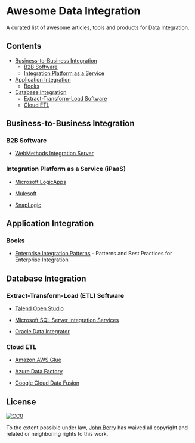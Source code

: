 # Awesome Data Integration
A curated list of awesome articles, tools and products for Data Integration. 

## Contents

- [Business-to-Business Integration](#Business-to-Business-Integration)
	- [B2B Software](#B2B-Software)
	- [Integration Platform as a Service](#Integration-Platform-as-a-Service-(PaaS))
- [Application Integration](#Application-Integration)
	- [Books](#books)
- [Database Integration](#Database-Integration)
	- [Extract-Transform-Load Software](#Extract-Transform-Load-(ETL)-Software)
	- [Cloud ETL](#Cloud-ETL)

## Business-to-Business Integration

### B2B Software

- [WebMethods Integration Server](https://www.softwareag.com/en_corporate/platform/integration-apis/webmethods-integration.html)

### Integration Platform as a Service (iPaaS)

- [Microsoft LogicApps](https://azure.microsoft.com/en-us/services/logic-apps/)

- [Mulesoft](https://www.mulesoft.com/)

- [SnapLogic](https://www.snaplogic.com/)

## Application Integration

### Books

- [Enterprise Integration Patterns](https://www.enterpriseintegrationpatterns.com/) - Patterns and Best Practices for Enterprise Integration

## Database Integration

### Extract-Transform-Load (ETL) Software

- [Talend Open Studio](https://www.talend.com/products/talend-open-studio/)

- [Microsoft SQL Server Integration Services](https://docs.microsoft.com/en-us/sql/integration-services/sql-server-integration-services?view=sql-server-ver15)

- [Oracle Data Integrator](https://www.oracle.com/integration/data-integrator-enterprise-edition/)

### Cloud ETL

- [Amazon AWS Glue](https://aws.amazon.com/glue/)

- [Azure Data Factory](https://azure.microsoft.com/en-us/services/data-factory/)

- [Google Cloud Data Fusion](https://cloud.google.com/data-fusion)

## License

[![CC0](http://mirrors.creativecommons.org/presskit/buttons/88x31/svg/cc-zero.svg)](https://creativecommons.org/publicdomain/zero/1.0/)

To the extent possible under law, [John Berry](https://www.johnberry.us) has waived all copyright and related or neighboring rights to this work.